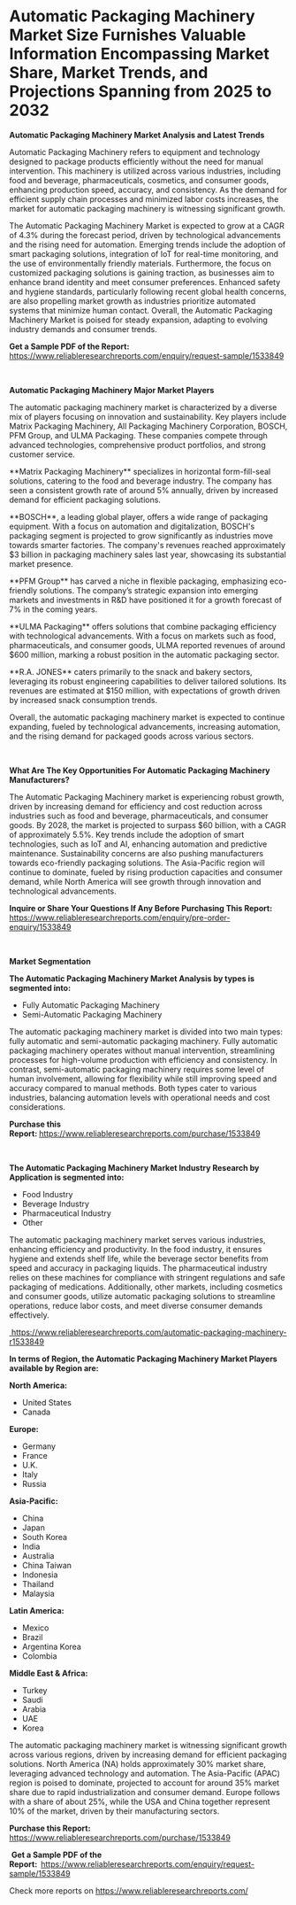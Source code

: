 <p><h1>Automatic Packaging Machinery Market Size Furnishes Valuable Information Encompassing Market Share, Market Trends, and Projections Spanning from 2025 to 2032</h1></p><p><strong>Automatic Packaging Machinery Market Analysis and Latest Trends</strong></p>
<p><p>Automatic Packaging Machinery refers to equipment and technology designed to package products efficiently without the need for manual intervention. This machinery is utilized across various industries, including food and beverage, pharmaceuticals, cosmetics, and consumer goods, enhancing production speed, accuracy, and consistency. As the demand for efficient supply chain processes and minimized labor costs increases, the market for automatic packaging machinery is witnessing significant growth. </p><p>The Automatic Packaging Machinery Market is expected to grow at a CAGR of 4.3% during the forecast period, driven by technological advancements and the rising need for automation. Emerging trends include the adoption of smart packaging solutions, integration of IoT for real-time monitoring, and the use of environmentally friendly materials. Furthermore, the focus on customized packaging solutions is gaining traction, as businesses aim to enhance brand identity and meet consumer preferences. Enhanced safety and hygiene standards, particularly following recent global health concerns, are also propelling market growth as industries prioritize automated systems that minimize human contact. Overall, the Automatic Packaging Machinery Market is poised for steady expansion, adapting to evolving industry demands and consumer trends.</p></p>
<p><strong>Get a Sample PDF of the Report:&nbsp;</strong> <a href="https://www.reliableresearchreports.com/enquiry/request-sample/1533849?utm_campaign=2040&utm_medium=2&utm_source=Github&utm_content=ia&utm_term=17022025&utm_id=automatic-packaging-machinery">https://www.reliableresearchreports.com/enquiry/request-sample/1533849</a></p>
<p>&nbsp;</p>
<p><strong>Automatic Packaging Machinery Major Market Players</strong></p>
<p><p>The automatic packaging machinery market is characterized by a diverse mix of players focusing on innovation and sustainability. Key players include Matrix Packaging Machinery, All Packaging Machinery Corporation, BOSCH, PFM Group, and ULMA Packaging. These companies compete through advanced technologies, comprehensive product portfolios, and strong customer service.</p><p>**Matrix Packaging Machinery** specializes in horizontal form-fill-seal solutions, catering to the food and beverage industry. The company has seen a consistent growth rate of around 5% annually, driven by increased demand for efficient packaging solutions. </p><p>**BOSCH**, a leading global player, offers a wide range of packaging equipment. With a focus on automation and digitalization, BOSCH's packaging segment is projected to grow significantly as industries move towards smarter factories. The company's revenues reached approximately $3 billion in packaging machinery sales last year, showcasing its substantial market presence.</p><p>**PFM Group** has carved a niche in flexible packaging, emphasizing eco-friendly solutions. The company’s strategic expansion into emerging markets and investments in R&D have positioned it for a growth forecast of 7% in the coming years.</p><p>**ULMA Packaging** offers solutions that combine packaging efficiency with technological advancements. With a focus on markets such as food, pharmaceuticals, and consumer goods, ULMA reported revenues of around $600 million, marking a robust position in the automatic packaging sector.</p><p>**R.A. JONES** caters primarily to the snack and bakery sectors, leveraging its robust engineering capabilities to deliver tailored solutions. Its revenues are estimated at $150 million, with expectations of growth driven by increased snack consumption trends.</p><p>Overall, the automatic packaging machinery market is expected to continue expanding, fueled by technological advancements, increasing automation, and the rising demand for packaged goods across various sectors.</p></p>
<p>&nbsp;</p>
<p><strong>What Are The Key Opportunities For Automatic Packaging Machinery Manufacturers?</strong></p>
<p><p>The Automatic Packaging Machinery market is experiencing robust growth, driven by increasing demand for efficiency and cost reduction across industries such as food and beverage, pharmaceuticals, and consumer goods. By 2028, the market is projected to surpass $60 billion, with a CAGR of approximately 5.5%. Key trends include the adoption of smart technologies, such as IoT and AI, enhancing automation and predictive maintenance. Sustainability concerns are also pushing manufacturers towards eco-friendly packaging solutions. The Asia-Pacific region will continue to dominate, fueled by rising production capacities and consumer demand, while North America will see growth through innovation and technological advancements.</p></p>
<p><strong>Inquire or Share Your Questions If Any Before Purchasing This Report:</strong> <a href="https://www.reliableresearchreports.com/enquiry/pre-order-enquiry/1533849?utm_campaign=2040&utm_medium=2&utm_source=Github&utm_content=ia&utm_term=17022025&utm_id=automatic-packaging-machinery">https://www.reliableresearchreports.com/enquiry/pre-order-enquiry/1533849</a></p>
<p>&nbsp;</p>
<p><strong>Market Segmentation</strong></p>
<p><strong>The Automatic Packaging Machinery Market Analysis by types is segmented into:</strong></p>
<p><ul><li>Fully Automatic Packaging Machinery</li><li>Semi-Automatic Packaging Machinery</li></ul></p>
<p><p>The automatic packaging machinery market is divided into two main types: fully automatic and semi-automatic packaging machinery. Fully automatic packaging machinery operates without manual intervention, streamlining processes for high-volume production with efficiency and consistency. In contrast, semi-automatic packaging machinery requires some level of human involvement, allowing for flexibility while still improving speed and accuracy compared to manual methods. Both types cater to various industries, balancing automation levels with operational needs and cost considerations.</p></p>
<p><strong>Purchase this Report:&nbsp;</strong><a href="https://www.reliableresearchreports.com/purchase/1533849?utm_campaign=2040&utm_medium=2&utm_source=Github&utm_content=ia&utm_term=17022025&utm_id=automatic-packaging-machinery">https://www.reliableresearchreports.com/purchase/1533849</a></p>
<p>&nbsp;</p>
<p><strong>The Automatic Packaging Machinery Market Industry Research by Application is segmented into:</strong></p>
<p><ul><li>Food Industry</li><li>Beverage Industry</li><li>Pharmaceutical Industry</li><li>Other</li></ul></p>
<p><p>The automatic packaging machinery market serves various industries, enhancing efficiency and productivity. In the food industry, it ensures hygiene and extends shelf life, while the beverage sector benefits from speed and accuracy in packaging liquids. The pharmaceutical industry relies on these machines for compliance with stringent regulations and safe packaging of medications. Additionally, other markets, including cosmetics and consumer goods, utilize automatic packaging solutions to streamline operations, reduce labor costs, and meet diverse consumer demands effectively.</p></p>
<p><a href="https://www.reliableresearchreports.com/automatic-packaging-machinery-r1533849?utm_campaign=2040&utm_medium=2&utm_source=Github&utm_content=ia&utm_term=17022025&utm_id=automatic-packaging-machinery">&nbsp;https://www.reliableresearchreports.com/automatic-packaging-machinery-r1533849</a></p>
<p><strong>In terms of Region, the Automatic Packaging Machinery Market Players available by Region are:</strong></p>
<p>
    <p> <strong> North America: </strong>
        <ul>
            <li>United States</li>
            <li>Canada</li>
        </ul>
        </p> 
    <p> <strong> Europe: </strong>
        <ul>
            <li>Germany</li>
            <li>France</li>
            <li>U.K.</li>
            <li>Italy</li>
            <li>Russia</li>
        </ul>
        </p> 
    <p> <strong> Asia-Pacific: </strong>
        <ul>
            <li>China</li>
            <li>Japan</li>
            <li>South Korea</li>
            <li>India</li>
            <li>Australia</li>
            <li>China Taiwan</li>
            <li>Indonesia</li>
            <li>Thailand</li>
            <li>Malaysia</li>
        </ul>
        </p> 
    <p> <strong> Latin America: </strong>
        <ul>
            <li>Mexico</li>
            <li>Brazil</li>
            <li>Argentina Korea</li>
            <li>Colombia</li>
        </ul>
        </p> 
    <p> <strong> Middle East & Africa: </strong>
        <ul>
            <li>Turkey</li>
            <li>Saudi</li>
            <li>Arabia</li>
            <li>UAE</li>
            <li>Korea</li>
        </ul>
    </p>
    </p>
<p><p>The automatic packaging machinery market is witnessing significant growth across various regions, driven by increasing demand for efficient packaging solutions. North America (NA) holds approximately 30% market share, leveraging advanced technology and automation. The Asia-Pacific (APAC) region is poised to dominate, projected to account for around 35% market share due to rapid industrialization and consumer demand. Europe follows with a share of about 25%, while the USA and China together represent 10% of the market, driven by their manufacturing sectors.</p></p>
<p><strong>Purchase this Report: </strong><a href="https://www.reliableresearchreports.com/purchase/1533849?utm_campaign=2040&utm_medium=2&utm_source=Github&utm_content=ia&utm_term=17022025&utm_id=automatic-packaging-machinery">https://www.reliableresearchreports.com/purchase/1533849</a></p>
<p>&nbsp;<strong>Get a Sample PDF of the Report:&nbsp;&nbsp;</strong><a href="https://www.reliableresearchreports.com/enquiry/request-sample/1533849?utm_campaign=2040&utm_medium=2&utm_source=Github&utm_content=ia&utm_term=17022025&utm_id=automatic-packaging-machinery">https://www.reliableresearchreports.com/enquiry/request-sample/1533849</a></p>
<p><strong></strong></p>
<p>Check more reports on <a href="https://www.reliableresearchreports.com/?utm_campaign=2040&utm_medium=2&utm_source=Github&utm_content=ia&utm_term=17022025&utm_id=automatic-packaging-machinery">https://www.reliableresearchreports.com/</a></p>